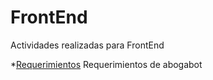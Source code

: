 # FrontEnd
Actividades realizadas para FrontEnd

*[Requerimientos](https://github.com/Ma-Daniela30/FrontEnd/blob/main/Semana1-Despegue/1-Requerimientos.pdf) Requerimientos de abogabot
